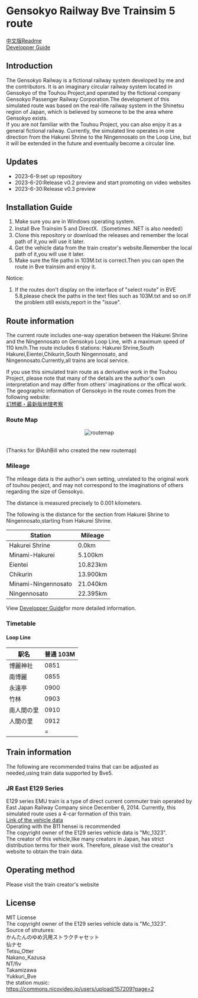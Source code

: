 # Gensokyo Railway Bve Trainsim 5 route
[中文版Readme](https://github.com/noname390/BVE-Gensokyo-Railway/blob/main/README_zh_cn.md)<br>
[Developper Guide](https://github.com/noname390/BVE-Gensokyo-Railway/blob/main/dev.md)<br>
## Introduction
The Gensokyo Railway is a fictional railway system developed by me and the contributors. It is an imaginary circular railway system located in Gensokyo of the Touhou Project,and operated by the fictional company Gensokyo Passenger Railway Corporation.The development of this simulated route was based on the real-life railway system in the Shinetsu region of Japan, which is believed by someone to be the area where Gensokyo exists.<br>
If you are not familiar with the Touhou Project, you can also enjoy it as a general fictional railway.
Currently, the simulated line operates in one direction from the Hakurei Shrine to the Ningennosato on the Loop Line, but it will be extended in the future and eventually become a circular line.
## Updates
- 2023-6-9:set up repository
- 2023-6-20:Release v0.2 preview and start promoting on video websites
- 2023-6-30:Release v0.3 preview
## Installation Guide
1. Make sure you are in Windows operating system.
2. Install Bve Trainsim 5 and DirectX.（Sometimes .NET is also needed）
3. Clone this repository or download the releases and remember the local path of it,you will use it later.
4. Get the vehicle data from the train creator's website.Remember the local path of it,you will use it later.
5. Make sure the file paths in 103M.txt is correct.Then you can open the route in Bve trainsim and enjoy it.<br>

Notice:
1. If the routes don't display on the interface of "select route" in BVE 5.8,please check the paths in the text files such as 103M.txt and so on.If the problem still exists,report in the "issue".    

## Route information
The current route includes one-way operation between the Hakurei Shrine and the Ningennosato on Gensokyo Loop Line, with a maximum speed of 110 km/h.The route includes 6 stations:  Hakurei Shrine,South Hakurei,Eientei,Chikurin,South Ningennosato, and Ningennosato.Currently,all trains are local service. 

If you use this simulated train route as a derivative work in the Touhou Project, please note that many of the details are the author's own interpretation and may differ from others' imaginations or the offical work. The geographic information of Gensokyo in the route comes from the following website:<br>
[幻想郷・最新版地理考察](https://yotogiluminary.wixsite.com/website/post/000014)<br>
### Route Map
<p align="center">
    <img src="https://github.com/noname390/BVE-Gensokyo-Railway/blob/main/intro/Gensokyo_CircleLine_RailMap.drawio.png" alt="routemap";>
</p>
<br>
(Thanks for @AshBill who created the new routemap)

### Mileage
The mileage data is the author's own setting, unrelated to the original work of touhou peoject, and may not correspond to the imaginations of others regarding the size of Gensokyo. 

The distance is measured precisely to 0.001 kilometers. 

The following is the distance for the section from Hakurei Shrine to Ningennosato,starting from Hakurei Shrine.

| Station | Mileage |
|--- |---|
| Hakurei Shrine | 0.0km |
| Minami-Hakurei | 5.100km |
| Eientei | 10.823km |
| Chikurin | 13.900km |
| Minami-Ningennosato | 21.040km |
| Ningennosato | 22.395km |

View [Developper Guide](https://github.com/noname390/BVE-Gensokyo-Railway/blob/main/dev.md)for more detailed information.
### Timetable
#### Loop Line

|駅名      |普通 103M|
|---       |---      |
|博麗神社  |    0851  | 
|南博麗    | 	0855  |
|永遠亭    | 	0900  |
|竹林      | 	0903  |
|南人間の里| 	0910  |
|人間の里  | 	0912  |
|         | 	=	  | 

## Train information
The following are recommended trains that can be adjusted as needed,using train data supported by Bve5.
### JR East E129 Series
E129 series EMU train is a type of direct current commuter train operated by East Japan Railway Company since December 6, 2014. Currently, this simulated route uses a 4-car formation of this train.<br>
[Link of the vehicle data](https://mc1323bve.blogspot.com/2020/03/jr-e129.html)<br>
Operating with the B11 hensei is recommended<br>
The copyright owner of the E129 series vehicle data is "Mc_1323".<br>
The creator of this vehicle,like many creators in Japan, has strict distribution terms for their work. Therefore, please visit the creator's website to obtain the train data.<br>
## Operating method
Please visit the train creator's website
## License
MIT License<br>
The copyright owner of the E129 series vehicle data is "Mc_1323".<br>
Source of strutures:<br>
かんたんのゆめ汎用ストラクチャセット<br>
仙ナセ<br>
Tetsu_Otter<br>
Nakano_Kazusa<br>
NT/fiv<br>
Takamizawa<br>
Yukkuri_Bve<br>
the station music:<br>
https://commons.nicovideo.jp/users/upload/157209?page=2
